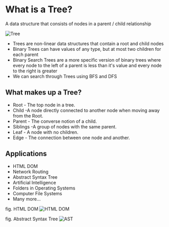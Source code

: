 # What is a Tree?

A data structure that consists of nodes in a parent / child relationship

![Tree](http://www.tutorialspoint.com/prolog/images/tree_data_structure.jpg)

- Trees are non-linear data structures that contain a root and child nodes
- Binary Trees can have values of any type, but at most two children for each parent
- Binary Search Trees are a more specific version of binary trees where every node to the left of a parent is less than it's value and every node to the right is greater
- We can search through Trees using BFS and DFS

## What makes up a Tree?

- Root - The top node in a tree.
- Child -A node directly connected to another node when moving away from the Root.
- Parent - The converse notion of a child.
- Siblings -A group of nodes with the same parent.
- Leaf - A node with no children.
- Edge - The connection between one node and another.

## Applications

- HTML DOM
- Network Routing
- Abstract Syntax Tree
- Artificial Intelligence
- Folders in Operating Systems
- Computer File Systems
- Many more...

fig. HTML DOM
![HTML DOM](https://notesformsc.org/wp-content/uploads/2019/10/DOM-TREE.png)

fig. Abstract Syntax Tree
![AST](https://en.wikipedia.org/wiki/File:Abstract_syntax_tree_for_Euclidean_algorithm.svg)
